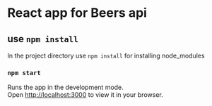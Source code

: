 # React app for Beers api


## use `npm install`

In the project directory use `npm install` for installing node_modules

### `npm start`

Runs the app in the development mode.\
Open [http://localhost:3000](http://localhost:3000) to view it in your browser.



